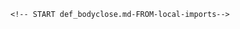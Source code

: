     <!-- START def_bodyclose.md-FROM-local-imports-->
  </div><!-- my div end FROM-local-imports-->
</body>
<!-- END def_bodyclose.md-FROM-local-imports-->